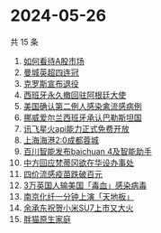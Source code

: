 # 2024-05-26

共 15 条

<!-- BEGIN -->
<!-- 最后更新时间 Sun May 26 2024 20:18:00 GMT+0800 (China Standard Time) -->

1. [如何看待A股市场](https://www.zhihu.com/search?q=%E5%A6%82%E4%BD%95%E7%9C%8B%E5%BE%85A%E8%82%A1%E5%B8%82%E5%9C%BA)
1. [曼城英超四连冠](https://www.zhihu.com/search?q=%E6%9B%BC%E5%9F%8E%E8%8B%B1%E8%B6%85%E5%9B%9B%E8%BF%9E%E5%86%A0)
1. [克罗斯宣布退役](https://www.zhihu.com/search?q=%E5%85%8B%E7%BD%97%E6%96%AF%E5%AE%A3%E5%B8%83%E9%80%80%E5%BD%B9)
1. [西班牙永久撤回驻阿根廷大使](https://www.zhihu.com/search?q=%E8%A5%BF%E7%8F%AD%E7%89%99%E6%B0%B8%E4%B9%85%E6%92%A4%E5%9B%9E%E9%A9%BB%E9%98%BF%E6%A0%B9%E5%BB%B7%E5%A4%A7%E4%BD%BF)
1. [美国确认第二例人感染禽流感病例](https://www.zhihu.com/search?q=%E7%BE%8E%E5%9B%BD%E7%A1%AE%E8%AE%A4%E7%AC%AC%E4%BA%8C%E4%BE%8B%E4%BA%BA%E6%84%9F%E6%9F%93%E7%A6%BD%E6%B5%81%E6%84%9F%E7%97%85%E4%BE%8B)
1. [挪威爱尔兰西班牙承认巴勒斯坦国](https://www.zhihu.com/search?q=%E6%8C%AA%E5%A8%81%E7%88%B1%E5%B0%94%E5%85%B0%E8%A5%BF%E7%8F%AD%E7%89%99%E6%89%BF%E8%AE%A4%E5%B7%B4%E5%8B%92%E6%96%AF%E5%9D%A6%E5%9B%BD)
1. [讯飞星火api能力正式免费开放](https://www.zhihu.com/search?q=%E8%AE%AF%E9%A3%9E%E6%98%9F%E7%81%ABapi%E8%83%BD%E5%8A%9B%E6%AD%A3%E5%BC%8F%E5%85%8D%E8%B4%B9%E5%BC%80%E6%94%BE)
1. [上海海港2:0成都蓉城](https://www.zhihu.com/search?q=%E4%B8%8A%E6%B5%B7%E6%B5%B7%E6%B8%AF2%3A0%E6%88%90%E9%83%BD%E8%93%89%E5%9F%8E)
1. [百川智能发布baichuan 4及智能助手](https://www.zhihu.com/search?q=%E7%99%BE%E5%B7%9D%E6%99%BA%E8%83%BD%E5%8F%91%E5%B8%83baichuan%204%E5%8F%8A%E6%99%BA%E8%83%BD%E5%8A%A9%E6%89%8B)
1. [中方回应梵蒂冈欲在华设办事处](https://www.zhihu.com/search?q=%E4%B8%AD%E6%96%B9%E5%9B%9E%E5%BA%94%E6%A2%B5%E8%92%82%E5%86%88%E6%AC%B2%E5%9C%A8%E5%8D%8E%E8%AE%BE%E5%8A%9E%E4%BA%8B%E5%A4%84)
1. [四价流感疫苗跌破百元](https://www.zhihu.com/search?q=%E5%9B%9B%E4%BB%B7%E6%B5%81%E6%84%9F%E7%96%AB%E8%8B%97%E8%B7%8C%E7%A0%B4%E7%99%BE%E5%85%83)
1. [3万英国人输美国「毒血」感染病毒](https://www.zhihu.com/search?q=3%E4%B8%87%E8%8B%B1%E5%9B%BD%E4%BA%BA%E8%BE%93%E7%BE%8E%E5%9B%BD%E3%80%8C%E6%AF%92%E8%A1%80%E3%80%8D%E6%84%9F%E6%9F%93%E7%97%85%E6%AF%92)
1. [南京化纤一分钟上演「天地板」](https://www.zhihu.com/search?q=%E5%8D%97%E4%BA%AC%E5%8C%96%E7%BA%A4%E4%B8%80%E5%88%86%E9%92%9F%E4%B8%8A%E6%BC%94%E3%80%8C%E5%A4%A9%E5%9C%B0%E6%9D%BF%E3%80%8D)
1. [余承东祝贺小米SU7上市又大火](https://www.zhihu.com/search?q=%E4%BD%99%E6%89%BF%E4%B8%9C%E7%A5%9D%E8%B4%BA%E5%B0%8F%E7%B1%B3SU7%E4%B8%8A%E5%B8%82%E5%8F%88%E5%A4%A7%E7%81%AB)
1. [胖猫原生家庭](https://www.zhihu.com/search?q=%E8%83%96%E7%8C%AB%E5%8E%9F%E7%94%9F%E5%AE%B6%E5%BA%AD)

<!-- END -->
